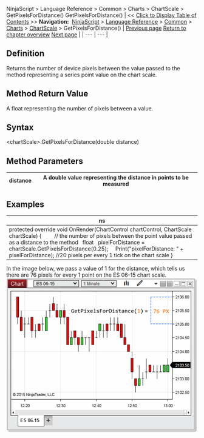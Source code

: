 ﻿
NinjaScript \> Language Reference \> Common \> Charts \> ChartScale \> GetPixelsForDistance()
GetPixelsForDistance()
| \<\< [Click to Display Table of Contents](getpixelsfordistance.md) \>\> **Navigation:**     [NinjaScript](ninjascript.md) \> [Language Reference](language_reference_wip.md) \> [Common](common.md) \> [Charts](chart.md) \> [ChartScale](chartscale.md) \> GetPixelsForDistance() | [Previous page](chartscale.md) [Return to chapter overview](chartscale.md) [Next page](getvaluebyy.md) |
| --- | --- |
## Definition
Returns the number of device pixels between the value passed to the method representing a series point value on the chart scale. 
 
## Method Return Value
A float representing the number of pixels between a value.
## 
## Syntax
\<chartScale\>.GetPixelsForDistance(double distance)
## 
## Method Parameters
| distance | A double value representing the distance in points to be measured |
| --- | --- |
## 
## Examples
| ns |
| --- |
| protected override void OnRender(ChartControl chartControl, ChartScale chartScale) {          // the number of pixels between the point value passed as a distance to the method    float   pixelForDistance \= chartScale.GetPixelsForDistance(0\.25);      Print("pixelForDistance: " \+ pixelForDistance); //20 pixels per every 1 tick on the chart scale } |

In the image below, we pass a value of 1 for the distance, which tells us there are 76 pixels for every 1 point on the ES 06\-15 chart scale.
 
![GetPixelsForDistance](getpixelsfordistance.png)

